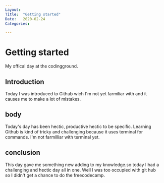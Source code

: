 ```yaml
---
Layout:
Title:	"Getting started"
Date:	2020-02-24
Categories:

---
```

# Getting started 

 My offical day at the codingground.

## Introduction

Today I was introduced to Github wich I'm not yet farmiliar with and it causes me to make a lot of mistakes.

## body 

Today's day has been hectic, productive hectic to be specific. Learning Github is kind of tricky and challenging because it uses terminal for commands. I'm not farmilliar with terminal yet.

## conclusion

This day gave me something new adding to my knowledge.so today I had a challenging and hectic day all in one. Well I was too occupied with git hub so I didn't get a chance to do the freecodecamp.   